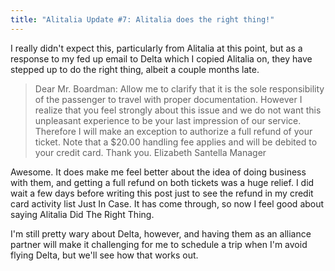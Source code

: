 ```yaml
---
title: "Alitalia Update #7: Alitalia does the right thing!"
---
```


I really didn't expect this, particularly from Alitalia at this point, but as a response to my fed up email to Delta which I copied Alitalia on, they have stepped up to do the right thing, albeit a couple months late.

> Dear Mr. Boardman:
> Allow me to clarify that it is the sole responsibility of the passenger to travel with proper documentation. However I realize that you feel strongly about this issue and we do not want this unpleasant experience to be your last impression of our service. Therefore I will make an exception to authorize a full refund of your ticket. Note that a $20.00 handling fee applies and will be debited to your credit card.
> Thank you.
> Elizabeth Santella
> Manager

Awesome. It does make me feel better about the idea of doing business with them, and getting a full refund on both tickets was a huge relief. I did wait a few days before writing this post just to see the refund in my credit card activity list Just In Case. It has come through, so now I feel good about saying Alitalia Did The Right Thing.

I'm still pretty wary about Delta, however, and having them as an alliance partner will make it challenging for me to schedule a trip when I'm avoid flying Delta, but we'll see how that works out.
